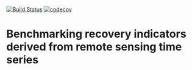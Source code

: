 [![Build Status](https://travis-ci.org/RETURN-project/BenchmarkRecovery.svg?branch=master)](https://travis-ci.org/RETURN-project/BenchmarkRecovery)
[![codecov](https://codecov.io/gh/RETURN-project/BenchmarkRecovery/graph/badge.svg)](https://codecov.io/gh/RETURN-project/BenchmarkRecovery)

# Benchmarking recovery indicators derived from remote sensing time series
